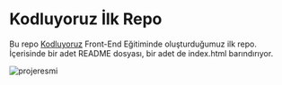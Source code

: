 # Kodluyoruz İlk Repo
Bu repo [Kodluyoruz](https://www.kodluyoruz.org) 
Front-End Eğitiminde oluşturduğumuz ilk repo. İçerisinde bir adet README dosyası, bir adet de index.html barındırıyor.

![projeresmi](projeresmi.png)










